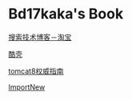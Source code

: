 Bd17kaka's Book
=======

[搜索技术博客－淘宝](http://www.searchtb.com/)

[酷壳](http://coolshell.cn/)

[tomcat8权威指南](http://wiki.jikexueyuan.com/project/tomcat/deployer.html)

[ImportNew](http://www.importnew.com/)